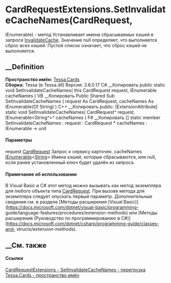 # CardRequestExtensions.SetInvalidateCacheNames(CardRequest,
IEnumerable<String>) - метод
Устанавливает имена сбрасываемых кэшей в запросе
[InvalidateCache](F_Tessa_Cards_CardRequestTypes_InvalidateCache.htm).
Значение null определяет, что выполняется сброс всех кэшей. Пустой список
означает, что сброс кэшей не выполняется.
## __Definition
 **Пространство имён:** [Tessa.Cards](N_Tessa_Cards.htm)  
 **Сборка:** Tessa (в Tessa.dll) Версия: 3.6.0.17
C# __Копировать
     public static void SetInvalidateCacheNames(
    	this CardRequest request,
    	IEnumerable<string> cacheNames
    )
VB __Копировать
    <ExtensionAttribute>
    Public Shared Sub SetInvalidateCacheNames ( 
    	request As CardRequest,
    	cacheNames As IEnumerable(Of String)
    )
C++ __Копировать
     public:
    [ExtensionAttribute]
    static void SetInvalidateCacheNames(
    	CardRequest^ request, 
    	IEnumerable<String^>^ cacheNames
    )
F# __Копировать
     [<ExtensionAttribute>]
    static member SetInvalidateCacheNames : 
            request : CardRequest * 
            cacheNames : IEnumerable<string> -> unit 
#### Параметры
request [CardRequest](T_Tessa_Cards_CardRequest.htm)
    Запрос к сервису карточек.
cacheNames
[IEnumerable](https://learn.microsoft.com/dotnet/api/system.collections.generic.ienumerable-1)<[String](https://learn.microsoft.com/dotnet/api/system.string)>
     Имена кэшей, которые сбрасываются, или null, если ранее установленный ключ будет удалён из запроса. 
#### Примечание об использовании
В Visual Basic и C# этот метод можно вызывать как метод экземпляра для любого
объекта типа [CardRequest](T_Tessa_Cards_CardRequest.htm). При вызове метода
для экземпляра следует опускать первый параметр. Дополнительные сведения см. в
разделе [Методы расширения (Visual
Basic)](https://docs.microsoft.com/dotnet/visual-basic/programming-
guide/language-features/procedures/extension-methods) или [Методы расширения
(Руководство по программированию в
C#)](https://docs.microsoft.com/dotnet/csharp/programming-guide/classes-and-
structs/extension-methods).
##  __См. также
#### Ссылки
[CardRequestExtensions - ](T_Tessa_Cards_CardRequestExtensions.htm)
[SetInvalidateCacheNames -
перегрузка](Overload_Tessa_Cards_CardRequestExtensions_SetInvalidateCacheNames.htm)
[Tessa.Cards - пространство имён](N_Tessa_Cards.htm)
